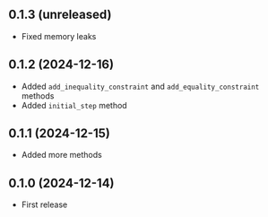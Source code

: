 ## 0.1.3 (unreleased)

- Fixed memory leaks

## 0.1.2 (2024-12-16)

- Added `add_inequality_constraint` and `add_equality_constraint` methods
- Added `initial_step` method

## 0.1.1 (2024-12-15)

- Added more methods

## 0.1.0 (2024-12-14)

- First release
